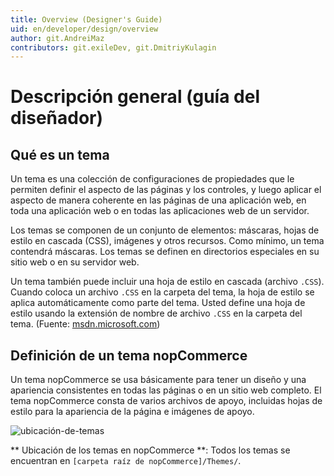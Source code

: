 ```yaml
---
title: Overview (Designer's Guide)
uid: en/developer/design/overview
author: git.AndreiMaz
contributors: git.exileDev, git.DmitriyKulagin
---
```


# Descripción general (guía del diseñador)
## Qué es un tema

Un tema es una colección de configuraciones de propiedades que le permiten definir el aspecto de las páginas y los controles, y luego aplicar el aspecto de manera coherente en las páginas de una aplicación web, en toda una aplicación web o en todas las aplicaciones web de un servidor.

Los temas se componen de un conjunto de elementos: máscaras, hojas de estilo en cascada (CSS), imágenes y otros recursos. Como mínimo, un tema contendrá máscaras. Los temas se definen en directorios especiales en su sitio web o en su servidor web.

Un tema también puede incluir una hoja de estilo en cascada (archivo `.CSS`). Cuando coloca un archivo `.CSS` en la carpeta del tema, la hoja de estilo se aplica automáticamente como parte del tema. Usted define una hoja de estilo usando la extensión de nombre de archivo `.CSS` en la carpeta del tema. (Fuente: [msdn.microsoft.com](https://msdn.microsoft.com))

## Definición de un tema nopCommerce

Un tema nopCommerce se usa básicamente para tener un diseño y una apariencia consistentes en todas las páginas o en un sitio web completo. El tema nopCommerce consta de varios archivos de apoyo, incluidas hojas de estilo para la apariencia de la página e imágenes de apoyo.

![ubicación-de-temas](_tatic/overview/location-of-themes.png)

** Ubicación de los temas en nopCommerce **: Todos los temas se encuentran en `[carpeta raíz de nopCommerce]/Themes/`.